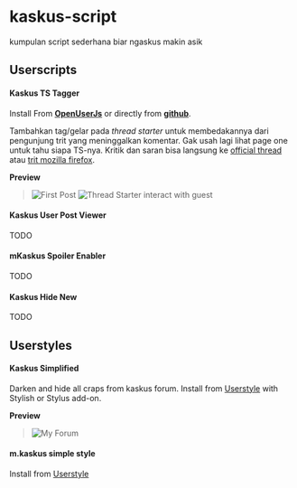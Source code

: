# kaskus-script
kumpulan script sederhana biar ngaskus makin asik

## Userscripts

#### Kaskus TS Tagger

Install From **[OpenUserJs](https://openuserjs.org/scripts/zackad/Kaskus_TS_Tagger)** or directly from **[github](https://github.com/zackad/kaskus-script/raw/master/userscripts/ts-tagger.user.js)**.

Tambahkan tag/gelar pada _thread starter_ untuk membedakannya dari pengunjung trit yang meninggalkan komentar. Gak usah lagi lihat page one untuk tahu siapa TS-nya. Kritik dan saran bisa langsung ke [official thread](https://www.kaskus.co.id/thread/5565d0c432e2e674608b456a) atau [trit mozilla firefox](https://www.kaskus.co.id/thread/5352375ebccb171b7e8b45bc/all-about-mozilla-firefox-add-ons-scripts-fans-club--part-4/).

**Preview**

>![First Post](https://s.kaskus.id/images/2015/05/27/1178430_20150527083853.PNG)
>![Thread Starter interact with guest](https://s.kaskus.id/images/2015/05/27/1178430_20150527083919.PNG)

#### Kaskus User Post Viewer

TODO

#### mKaskus Spoiler Enabler

TODO

#### Kaskus Hide New

TODO

## Userstyles

#### Kaskus Simplified

Darken and hide all craps from kaskus forum. Install from [Userstyle](https://userstyles.org/styles/150801/kaskus-simplified) with Stylish or Stylus add-on.

**Preview**

>![My Forum](https://i.imgur.com/AmLLkUh.png)

#### m.kaskus simple style

Install from [Userstyle](https://userstyles.org/styles/111135/m-kaskus-simple-style)
